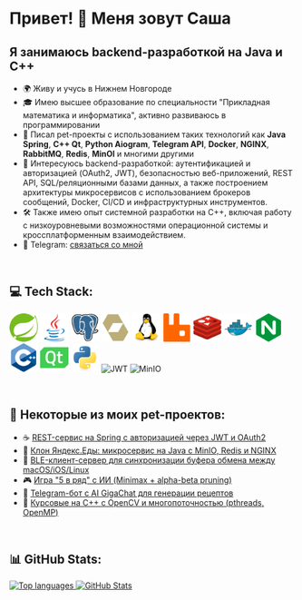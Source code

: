 Привет! 👋 Меня зовут Саша
===================================

Я занимаюсь backend-разработкой на Java и C++
----------------------------------------------

* 🌍 Живу и учусь в Нижнем Новгороде  
* 🎓 Имею высшее образование по специальности "Прикладная математика и информатика", активно развиваюсь в программировании  
* 🚀 Писал pet-проекты с использованием таких технологий как **Java Spring**, **C++ Qt**, **Python Aiogram**, **Telegram API**, **Docker**, **NGINX**, **RabbitMQ**, **Redis**, **MinOI** и многими другими
* 🔐 Интересуюсь backend-разработкой: аутентификацией и авторизацией (OAuth2, JWT), безопасностью веб-приложений, REST API, SQL/реляционными базами данных, а также построением архитектуры микросервисов с использованием брокеров сообщений, Docker, CI/CD и инфраструктурных инструментов.
* 🛠️ Также имею опыт системной разработки на C++, включая работу с низкоуровневыми возможностями операционной системы и кроссплатформенным взаимодействием.
* 💬 Telegram: [связаться со мной](https://t.me/ispaxer)  

<br/>

💻 Tech Stack:
--------------

<p align="left">
  <img src="https://github.com/devicons/devicon/blob/master/icons/spring/spring-original.svg" width="50" height="50" alt="Spring"/>
  <img src="https://github.com/devicons/devicon/blob/master/icons/java/java-original.svg" width="50" height="50" alt="Java"/>
  <img src="https://github.com/devicons/devicon/blob/master/icons/postgresql/postgresql-original.svg" width="50" height="50" alt="PostgreSQL"/>
  <img src="https://github.com/devicons/devicon/blob/master/icons/hibernate/hibernate-plain.svg" width="50" height="50" alt="Hibernate"/>
  <img src="https://github.com/devicons/devicon/blob/master/icons/linux/linux-original.svg" width="50" height="50" alt="Linux"/>
  <img src="https://github.com/devicons/devicon/blob/master/icons/rabbitmq/rabbitmq-original.svg" width="50" height="50" alt="RabbitMQ"/>
  <img src="https://github.com/devicons/devicon/blob/master/icons/redis/redis-original.svg" width="50" height="50" alt="Redis"/>
  <img src="https://github.com/devicons/devicon/blob/master/icons/docker/docker-original.svg" width="50" height="50" alt="Docker"/>
  <img src="https://github.com/devicons/devicon/blob/master/icons/nginx/nginx-original.svg" width="50" height="50" alt="NGINX"/>
  <img src="https://github.com/devicons/devicon/blob/master/icons/cplusplus/cplusplus-original.svg" width="50" height="50" alt="C++"/>
  <img src="https://github.com/devicons/devicon/blob/master/icons/qt/qt-original.svg" width="50" height="50" alt="Qt"/>
  <img src="https://github.com/devicons/devicon/blob/master/icons/python/python-original.svg" width="50" height="50" alt="Python"/>
  <img src="https://img.shields.io/badge/JWT-blue?style=for-the-badge&logo=jsonwebtokens&logoColor=white" height="40" alt="JWT"/>
  <img src="https://img.shields.io/badge/MinIO-red?style=for-the-badge&logo=minio&logoColor=white" height="40" alt="MinIO"/>
</p>

<br/>

📌 Некоторые из моих pet-проектов:
-----------------------------------
- ☕ [REST-сервис на Spring с авторизацией через JWT и OAuth2](https://github.com/iSpaxer?tab=repositories#:~:text=Star-,AccountService,-Public) 
- 🍔 [Клон Яндекс.Еды: микросервис на Java с MinIO, Redis и NGINX](https://github.com/iSpaxer?tab=repositories&q=&type=public&language=&sort=#:~:text=Star-,Javetex,-Public) 
- 📡 [BLE-клиент-сервер для синхронизации буфера обмена между macOS/iOS/Linux](https://github.com/iSpaxer/Spaxer)
- 🎮 [Игра "5 в ряд" с ИИ (Minimax + alpha-beta pruning)](https://github.com/iSpaxer/ITT-Infinity_TicTac) 
- 🧠 [Telegram-бот с AI GigaChat для генерации рецептов](https://github.com/iSpaxer?tab=repositories&q=&type=public&language=&sort=#:~:text=Star-,GigachatBot,-Public) 
- 🎥 [Курсовые на C++ с OpenCV и многопоточностью (pthreads, OpenMP)](https://github.com/orgs/Fundamentals-of-parallel-computing/repositories)  

<br/>

📊 GitHub Stats:
------------------

<a href="https://github.com/iSpaxer">
  <img src="https://github-readme-stats.vercel.app/api/top-langs/?username=iSpaxer&langs_count=6&title_color=ffb400&text_color=ffffff&icon_color=00c896&bg_color=0d1117&hide_border=true&locale=ru&custom_title=Top%20Languages&layout=compact" alt="Top languages"/>
</a>

<a href="https://github.com/iSpaxer">
  <img src="https://github-readme-stats.vercel.app/api?username=iSpaxer&show_icons=true&hide_border=true&bg_color=0d1117&title_color=ffb400&text_color=ffffff&icon_color=00c896" alt="GitHub Stats"/>
</a>